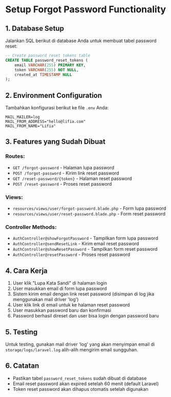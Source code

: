 # Setup Forgot Password Functionality

## 1. Database Setup
Jalankan SQL berikut di database Anda untuk membuat tabel password reset:

```sql
-- Create password reset tokens table
CREATE TABLE password_reset_tokens (
    email VARCHAR(255) PRIMARY KEY,
    token VARCHAR(255) NOT NULL,
    created_at TIMESTAMP NULL
);
```

## 2. Environment Configuration
Tambahkan konfigurasi berikut ke file `.env` Anda:

```env
MAIL_MAILER=log
MAIL_FROM_ADDRESS="hello@lifia.com"
MAIL_FROM_NAME="Lifia"
```

## 3. Features yang Sudah Dibuat

### Routes:
- `GET /forgot-password` - Halaman lupa password
- `POST /forgot-password` - Kirim link reset password
- `GET /reset-password/{token}` - Halaman reset password
- `POST /reset-password` - Proses reset password

### Views:
- `resources/views/user/forgot-password.blade.php` - Form lupa password
- `resources/views/user/reset-password.blade.php` - Form reset password

### Controller Methods:
- `AuthController@showForgotPassword` - Tampilkan form lupa password
- `AuthController@sendResetLink` - Kirim email reset password
- `AuthController@showResetPassword` - Tampilkan form reset password
- `AuthController@resetPassword` - Proses reset password

## 4. Cara Kerja

1. User klik "Lupa Kata Sandi" di halaman login
2. User masukkan email di form lupa password
3. Sistem kirim email dengan link reset password (disimpan di log jika menggunakan mail driver 'log')
4. User klik link di email untuk ke halaman reset password
5. User masukkan password baru dan konfirmasi
6. Password berhasil direset dan user bisa login dengan password baru

## 5. Testing

Untuk testing, gunakan mail driver 'log' yang akan menyimpan email di `storage/logs/laravel.log` alih-alih mengirim email sungguhan.

## 6. Catatan

- Pastikan tabel `password_reset_tokens` sudah dibuat di database
- Email reset password akan expired setelah 60 menit (default Laravel)
- Token reset password akan dihapus otomatis setelah digunakan
